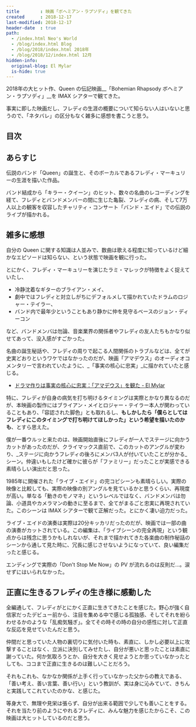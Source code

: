 ```yaml
---
title        : 映画「ボヘミアン・ラプソディ」を観てきた
created      : 2018-12-17
last-modified: 2018-12-17
header-date  : true
path:
  - /index.html Neo's World
  - /blog/index.html Blog
  - /blog/2018/index.html 2018年
  - /blog/2018/12/index.html 12月
hidden-info:
  original-blog: El Mylar
  is-hide: true
---
```


2018年の大ヒット作、Queen の伝記映画__「Bohemian Rhapsody ボヘミアン・ラプソディ」__を IMAX シアターで観てきた。

事実に即した映画だし、フレディの生涯の概要について知らない人はいないと思うので、「ネタバレ」の区分もなく雑多に感想を書こうと思う。

## 目次

## あらすじ

伝説のバンド「Queen」の誕生と、そのボーカルであるフレディ・マーキュリーの生涯を描いた作品。

バンド結成から「キラー・クイーン」のヒット、数々の名曲のレコーディングを経て、フレディとバンドメンバーの間に生じた亀裂、フレディの病、そして7万人以上の観客を収容したチャリティ・コンサート「バンド・エイド」での伝説のライブが描かれる。

## 雑多に感想

自分の Queen に関する知識は人並みで、数曲は歌える程度に知っているけど細かなエピソードは知らない、という状態で映画を観に行った。

とにかく、フレディ・マーキュリーを演じたラミ・マレックが特徴をよく捉えていたし、

- 冷静沈着なギターのブライアン・メイ、
- 劇中ではフレディと対立しがちにデフォルメして描かれていたドラムのロジャー・テイラー、
- バンド内で最年少ということもあり静かに仲を見守るベースのジョン・ディーコン

など、バンドメンバは勿論、音楽業界の関係者やフレディの友人たちもかなり似せてあって、没入感がすごかった。

名曲の誕生秘話や、フレディの周りで起こる人間関係のトラブルなどは、全てが史実どおりというワケではなかったのだが、映画「アマデウス」のオーディオコメンタリーで言われていたように、_「事実の核心に忠実」_に描かれていたと感じる。

- [ドラマ作りは事実の核心に忠実：「アマデウス」を観た - El Mylar](http://neos21.hateblo.jp/entry/2018/05/03/214921)

特に、フレディが自身の病気を打ち明けるタイミングは実際とかなり異なるのだが、本映画の製作にはブライアン・メイとロジャー・テイラー本人が関わっていることもあり、「容認された脚色」とも取れるし、__もしかしたら「僕らとしてはフレディにこのタイミングで打ち明けてほしかった」という希望を描いたのかも__、とすら思えた。

僕が一番ウルッと来たのは、映画開始直後にフレディが一人でステージに向かうカットがあったのだが、クライマックス直前で、このカットのアングルが変わり、_ステージに向かうフレディの後ろにメンバ3人が付いていたことが分かる_シーン。仲違いもしたけど確かに彼らが「ファミリー」だったことが実感できる素晴らしい演出だと思った。

1985年に開催された「ライブ・エイド」の完コピシーンも素晴らしい。実際の映像と比較しても、実際の映像の別アングルを見ているかと思うくらい、再現度が高い。単なる「動きのモノマネ」というレベルではなく、バンドメンバは勿論、小道具やカメラマンの動きに至るまで、全てがまるごと忠実に再現されていた。このシーンは IMAX シアターで観て正解だった。とにかく凄い迫力だった。

ライブ・エイドの演奏は実際は20分キッカリだったのだが、映画では一部の曲の演奏がカットされている。この編集は、「ライブシーンの完全再現」という観点からは残念に思うかもしれないが、それまで描かれてきた各楽曲の制作秘話のシーンから通して見た時に、冗長に感じさせないようになっていて、良い編集だったと感じる。

エンディングで実際の「Don't Stop Me Now」の PV が流れるのは反則だ…。涙せずにはいられなかった。

## 正直に生きるフレディの生き様に感動した

全編通して、フレディがとにかく正直に生きてきたことを感じた。野心が強く自信家だったデビュー前から、注目を集める中で感じる孤独感、そしてそれを紛らわせるかのような「乱痴気騒ぎ」。全てその時その時の自分の感性に対して正直な反応を見せていたんだと思う。

仲間だと思っていた人物の裏切りに気付いた時も、素直に、しかし必要以上に攻撃することはなく、立派に決別してみせたし、自分が悪いと思ったことは素直に謝っていた。何か気取ろうとか、自分を大きく見せようとか思っていなかったとしても、ココまで正直に生きるのは難しいことだろう。

それもこれも、なかなか関係が上手く行っていなかった父からの教えである、「善い考え、善い言葉、善い行い」という教訓が、実は身に沁みていて、きちんと実践してこれていたのかな、と感じた。

等身大で、無理や見栄は張らず、自分が出来る範囲で少しでも善いことをする。それを当たり前のようにやれるフレディに、みんな魅力を感じたからこそ、この映画は大ヒットしているのだと思う。
